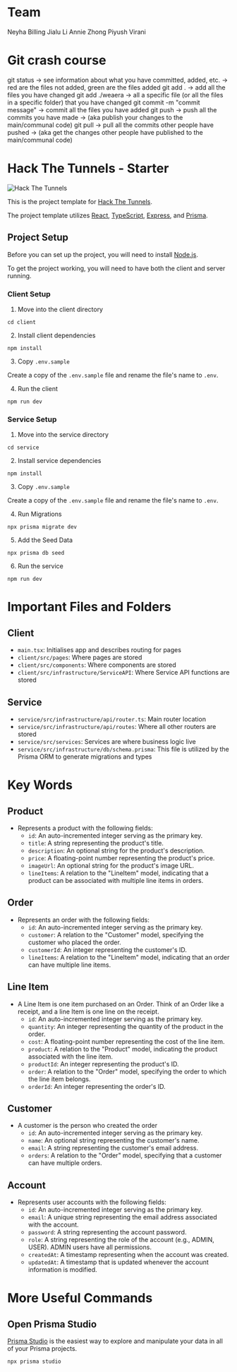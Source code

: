 # Team
  Neyha Billing
  Jialu Li
  Annie Zhong
  Piyush Virani

# Git crash course 
  git status -> see information about what you have committed, added, etc.
             -> red are the files not added, green are the files added
  git add . -> add all the files you have changed 
  git add ./weaera -> all a specific file (or all the files in a specific folder) that you have changed
  git commit -m "commit message" -> commit all the files you have added
  git push -> push all the commits you have made 
           -> (aka publish your changes to the main/communal code)
  git pull -> pull all the commits other people have pushed 
           -> (aka get the changes other people have published to the main/communal code)

# Hack The Tunnels - Starter

![Hack The Tunnels](https://i.imgur.com/hfdpJca.png)

This is the project template for [Hack The Tunnels](https://ccss.carleton.ca/hackthetunnels/).

The project template utilizes [React](https://react.dev/), [TypeScript](https://www.typescriptlang.org/), [Express](https://expressjs.com/), and [Prisma](https://www.prisma.io/).

## Project Setup

Before you can set up the project, you will need to install [Node.js](https://nodejs.org/en).

To get the project working, you will need to have both the client and server running.

### Client Setup

1. Move into the client directory

```
cd client
```

2. Install client dependencies

```
npm install
```

3. Copy `.env.sample`

Create a copy of the `.env.sample` file and rename the file's name to `.env`.


4. Run the client

```
npm run dev
```

### Service Setup

1. Move into the service directory

```
cd service
```

2. Install service dependencies

```
npm install
```

3. Copy `.env.sample`

Create a copy of the `.env.sample` file and rename the file's name to `.env`.

4. Run Migrations

```
npx prisma migrate dev
```

5. Add the Seed Data

```
npx prisma db seed
```

6. Run the service

```
npm run dev
```

# Important Files and Folders

## Client

- `main.tsx`: Initialises app and describes routing for pages
- `client/src/pages`: Where pages are stored
- `client/src/components`: Where components are stored
- `client/src/infrastructure/ServiceAPI`: Where Service API functions are stored

## Service

- `service/src/infrastructure/api/router.ts`: Main router location
- `service/src/infrastructure/api/routes`: Where all other routers are stored
- `service/src/services`: Services are where business logic live
- `service/src/infrastructure/db/schema.prisma`: This file is utilized by the Prisma ORM to generate migrations and types

# Key Words

## Product

- Represents a product with the following fields:
  - `id`: An auto-incremented integer serving as the primary key.
  - `title`: A string representing the product's title.
  - `description`: An optional string for the product's description.
  - `price`: A floating-point number representing the product's price.
  - `imageUrl`: An optional string for the product's image URL.
  - `lineItems`: A relation to the "LineItem" model, indicating that a product can be associated with multiple line items in orders.


## Order

- Represents an order with the following fields:
  - `id`: An auto-incremented integer serving as the primary key.
  - `customer`: A relation to the "Customer" model, specifying the customer who placed the order.
  - `customerId`: An integer representing the customer's ID.
  - `lineItems`: A relation to the "LineItem" model, indicating that an order can have multiple line items.

## Line Item

- A Line Item is one item purchased on an Order. Think of an Order like a receipt, and a line Item is one line on the receipt.
  - `id`: An auto-incremented integer serving as the primary key.
  - `quantity`: An integer representing the quantity of the product in the order.
  - `cost`: A floating-point number representing the cost of the line item.
  - `product`: A relation to the "Product" model, indicating the product associated with the line item.
  - `productId`: An integer representing the product's ID.
  - `order`: A relation to the "Order" model, specifying the order to which the line item belongs.
  - `orderId`: An integer representing the order's ID.


## Customer

- A customer is the person who created the order
  - `id`: An auto-incremented integer serving as the primary key.
  - `name`: An optional string representing the customer's name.
  - `email`: A string representing the customer's email address.
  - `orders`: A relation to the "Order" model, specifying that a customer can have multiple orders.

## Account

- Represents user accounts with the following fields:
  - `id`: An auto-incremented integer serving as the primary key.
  - `email`: A unique string representing the email address associated with the account.
  - `password`: A string representing the account password.
  - `role`: A string representing the role of the account (e.g., ADMIN, USER). ADMIN users have all permissions.
  - `createdAt`: A timestamp representing when the account was created.
  - `updatedAt`: A timestamp that is updated whenever the account information is modified.

# More Useful Commands

## Open Prisma Studio

[Prisma Studio](https://www.prisma.io/studio) is the easiest way to explore and manipulate your data in all of your Prisma projects.

```
npx prisma studio
```
